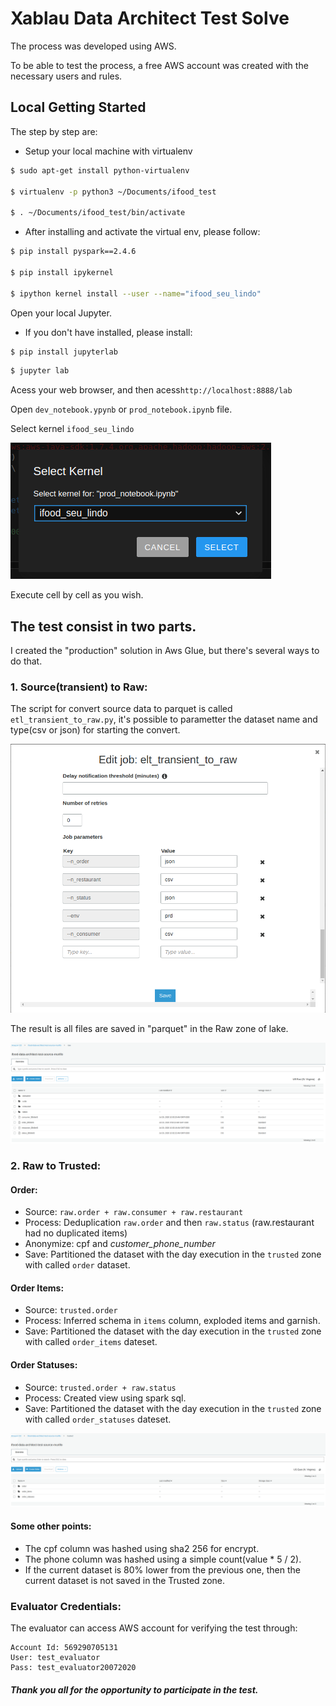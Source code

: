 # Xablau Data Architect Test Solve

The process was developed using AWS.

To be able to test the process, a free AWS account was created with the necessary users and rules.


## Local Getting Started

The step by step are:

* Setup your local machine with virtualenv

```bash
$ sudo apt-get install python-virtualenv

$ virtualenv -p python3 ~/Documents/ifood_test

$ . ~/Documents/ifood_test/bin/activate
```

* After installing and activate the virtual env, please follow:

```bash
$ pip install pyspark==2.4.6

$ pip install ipykernel

$ ipython kernel install --user --name="ifood_seu_lindo"
```

Open your local Jupyter.

* If you don't have installed, please install:
```bash
$ pip install jupyterlab
```

```bash
$ jupyter lab
```
Acess your web browser, and then acess`http://localhost:8888/lab`

Open `dev_notebook.ypynb` or `prod_notebook.ipynb` file.

Select kernel `ifood_seu_lindo`

![parametters](prints/ikernel.png)

Execute cell by cell as you wish.


## The test consist in two parts.

I created the "production" solution in Aws Glue, but there's several ways to do that.


### 1. Source(transient) to Raw:

The script for convert source data to parquet is called `etl_transient_to_raw.py`, it's possible to parametter the dataset name and type(csv or json) for starting the convert.

![parametters](prints/aws1.png)

The result is all files are saved in "parquet" in the Raw zone of lake.

![bucket-raw](prints/aws2.png)


### 2. Raw to Trusted:

#### Order:
- Source: `raw.order + raw.consumer + raw.restaurant`
- Process: Deduplication `raw.order` and then `raw.status` (raw.restaurant had no duplicated items)
- Anonymize: cpf and *customer_phone_number*
- Save: Partitioned the dataset with the day execution in the `trusted` zone with called `order` dataset.

#### Order Items:
- Source: `trusted.order`
- Process: Inferred schema in `items` column, exploded items and garnish.
- Save: Partitioned the dataset with the day execution in the `trusted` zone with called `order_items` dateset.

#### Order Statuses:
- Source: `trusted.order + raw.status`
- Process: Created view using spark sql.
- Save: Partitioned the dataset with the day execution in the `trusted` zone with called `order_statuses` dateset.

![bucket-trusted](prints/aws3.png)

#### Some other points:
* The cpf column was hashed using sha2 256 for encrypt.
* The phone column was hashed using a simple count(value * 5 / 2).
* If the current dataset is 80% lower from the previous one, then the current dataset is not saved in the Trusted zone.

### Evaluator Credentials:
The evaluator can access AWS account for verifying the test through:

    Account Id: 569290705131
    User: test_evaluator
    Pass: test_evaluator20072020

##### Thank you all for the opportunity to participate in the test.
